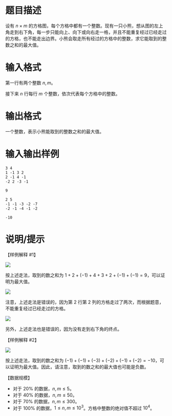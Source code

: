 # 题目描述

设有 $n \times m$ 的方格图，每个方格中都有一个整数。现有一只小熊，想从图的左上角走到右下角，每一步只能向上、向下或向右走一格，并且不能重复经过已经走过的方格，也不能走出边界。小熊会取走所有经过的方格中的整数，求它能取到的整数之和的最大值。

# 输入格式

第一行有两个整数 $n, m$。

接下来 $n$ 行每行 $m$ 个整数，依次代表每个方格中的整数。

# 输出格式

一个整数，表示小熊能取到的整数之和的最大值。

# 输入输出样例

```input1
3 4
1 -1 3 2
2 -1 4 -1
-2 2 -3 -1
```

```output1
9
```

```input2
2 5
-1 -1 -3 -2 -7
-2 -1 -4 -1 -2
```

```output2
-10
```

# 说明/提示

【样例解释 #1】

![](file://1_1.png)

按上述走法，取到的数之和为 $1+2+(-1)+4+3+2+(-1)+(-1)=9$，可以证明为最大值。

![](file://1_2.png)

注意，上述走法是错误的，因为第 $2$ 行第 $2$ 列的方格走过了两次，而根据题意，不能重复经过已经走过的方格。

![](file://1_3.png)

另外，上述走法也是错误的，因为没有走到右下角的终点。

【样例解释 #2】

![](file://2.png)

按上述走法，取到的数之和为 $(-1)+(-1)+(-3)+(-2)+(-1)+(-2)=-10$，可以证明为最大值。因此，请注意，取到的数之和的最大值也可能是负数。

【数据规模】

* 对于 $20\%$ 的数据，$n, m \le 5$。
* 对于 $40\%$ 的数据，$n, m \le 50$。
* 对于 $70\%$ 的数据，$n, m \le 300$。
* 对于 $100\%$ 的数据，$1 \le n,m \le 10^3$。方格中整数的绝对值不超过 $10^4$。
